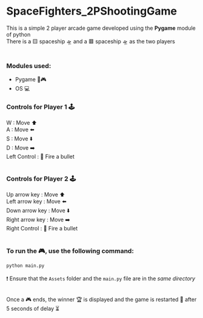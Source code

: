 # SpaceFighters_2PShootingGame
This is a simple 2 player arcade game developed using the **Pygame** module of python <br>
There is a 🟨 spaceship 🛸 and a 🟥 spaceship 🛸 as the two players <br> <br>

### Modules used:
+ Pygame 🐍🎮
+ OS 💻

### Controls for Player 1 🕹️<br>
W : Move ⬆️ <br>
A : Move ⬅️ <br>
S : Move ⬇️ <br>
D : Move ➡️ <br>
Left Control : 🔫 Fire a bullet <br> <br> 

### Controls for Player 2 🕹️<br>
Up arrow key : Move ⬆️ <br>
Left arrow key : Move ⬅️ <br>
Down arrow key : Move ⬇️ <br>
Right arrow key : Move ➡️ <br>
Right Control : 🔫 Fire a bullet <br> <br>

### To run the 🎮, use the following command: 
```python main.py``` <br> <br>
❗ Ensure that the `Assets` folder and the `main.py` file are in the *same directory* <br> <br>


Once a 🎮 ends, the winner 🏆 is displayed and the game is restarted 🔄 after 5 seconds of delay ⏳  


